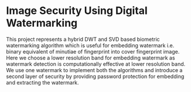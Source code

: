 # Image Security Using Digital Watermarking
This project represents a hybrid DWT and SVD based biometric watermarking algorithm which is useful for embedding watermark i.e. binary equivalent of minutiae of fingerprint into cover fingerprint image. Here we choose a lower resolution band for embedding watermark as watermark detection is computationally effective at lower resolution band. We use one watermark to implement both the algorithms and introduce a second layer of security by providing password protection for embedding and extracting the watermark.
